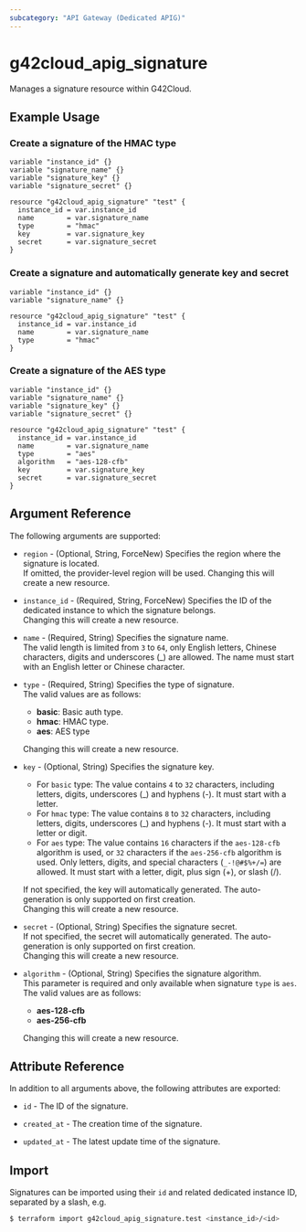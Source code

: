```yaml
---
subcategory: "API Gateway (Dedicated APIG)"
---
```


# g42cloud_apig_signature

Manages a signature resource within G42Cloud.

## Example Usage

### Create a signature of the HMAC type

```hcl
variable "instance_id" {}
variable "signature_name" {}
variable "signature_key" {}
variable "signature_secret" {}

resource "g42cloud_apig_signature" "test" {
  instance_id = var.instance_id
  name        = var.signature_name
  type        = "hmac"
  key         = var.signature_key
  secret      = var.signature_secret
}
```

### Create a signature and automatically generate key and secret

```hcl
variable "instance_id" {}
variable "signature_name" {}

resource "g42cloud_apig_signature" "test" {
  instance_id = var.instance_id
  name        = var.signature_name
  type        = "hmac"
}
```

### Create a signature of the AES type

```hcl
variable "instance_id" {}
variable "signature_name" {}
variable "signature_key" {}
variable "signature_secret" {}

resource "g42cloud_apig_signature" "test" {
  instance_id = var.instance_id
  name        = var.signature_name
  type        = "aes"
  algorithm   = "aes-128-cfb"
  key         = var.signature_key
  secret      = var.signature_secret
}
```

## Argument Reference

The following arguments are supported:

* `region` - (Optional, String, ForceNew) Specifies the region where the signature is located.  
  If omitted, the provider-level region will be used. Changing this will create a new resource.

* `instance_id` - (Required, String, ForceNew) Specifies the ID of the dedicated instance to which the signature
  belongs.  
  Changing this will create a new resource.

* `name` - (Required, String) Specifies the signature name.  
  The valid length is limited from `3` to `64`, only English letters, Chinese characters, digits and underscores (_) are
  allowed. The name must start with an English letter or Chinese character.

* `type` - (Required, String) Specifies the type of signature.  
  The valid values are as follows:
  + **basic**: Basic auth type.
  + **hmac**: HMAC type.
  + **aes**: AES type

  Changing this will create a new resource.

* `key` - (Optional, String) Specifies the signature key.  
  + For `basic` type: The value contains `4` to `32` characters, including letters, digits, underscores (_) and
    hyphens (-). It must start with a letter.
  + For `hmac` type: The value contains `8` to `32` characters, including letters, digits, underscores (_) and
    hyphens (-). It must start with a letter or digit.
  + For `aes` type: The value contains `16` characters if the `aes-128-cfb` algorithm is used, or `32` characters if the
    `aes-256-cfb` algorithm is used. Only letters, digits, and special characters (`_-!@#$%+/=`) are allowed.
    It must start with a letter, digit, plus sign (+), or slash (/).

  If not specified, the key will automatically generated. The auto-generation is only supported on first creation.  
  Changing this will create a new resource.

* `secret` - (Optional, String) Specifies the signature secret.  
  If not specified, the secret will automatically generated. The auto-generation is only supported on first creation.  
  Changing this will create a new resource.

* `algorithm` - (Optional, String) Specifies the signature algorithm.  
  This parameter is required and only available when signature `type` is `aes`.  
  The valid values are as follows:
  + **aes-128-cfb**
  + **aes-256-cfb**

  Changing this will create a new resource.

## Attribute Reference

In addition to all arguments above, the following attributes are exported:

* `id` - The ID of the signature.

* `created_at` - The creation time of the signature.

* `updated_at` - The latest update time of the signature.

## Import

Signatures can be imported using their `id` and related dedicated instance ID, separated by a slash, e.g.

```bash
$ terraform import g42cloud_apig_signature.test <instance_id>/<id>
```
